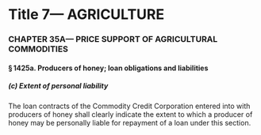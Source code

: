 
# Title 7— AGRICULTURE
### CHAPTER 35A— PRICE SUPPORT OF AGRICULTURAL COMMODITIES
#### § 1425a. Producers of honey; loan obligations and liabilities
##### (c) Extent of personal liability

The loan contracts of the Commodity Credit Corporation entered into with producers of honey shall clearly indicate the extent to which a producer of honey may be personally liable for repayment of a loan under this section.
